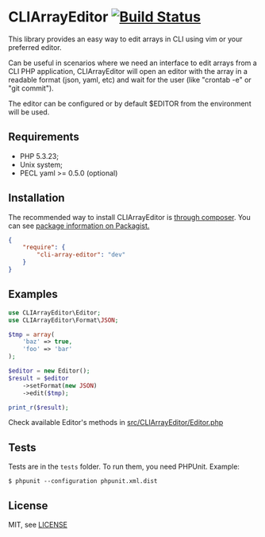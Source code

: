 CLIArrayEditor [![Build Status](https://travis-ci.org/mcuadros/cli-array-editor.png?branch=master)](https://travis-ci.org/mcuadros/cli-array-editor)
==============================

This library provides an easy way to edit arrays in CLI using vim or your preferred editor.

Can be useful in scenarios where we need an interface to edit arrays from a CLI PHP application, CLIArrayEditor will open an editor with the array in a readable format (json, yaml, etc) and wait for the user (like "crontab -e" or "git commit"). 

The editor can be configured or by default $EDITOR from the environment will be used.

Requirements
------------

* PHP 5.3.23;
* Unix system;
* PECL yaml >= 0.5.0 (optional)


Installation
------------

The recommended way to install CLIArrayEditor is [through composer](http://getcomposer.org).
You can see [package information on Packagist.](https://packagist.org/packages/mcuadros/cli-array-editor)

```JSON
{
    "require": {
        "cli-array-editor": "dev"
    }
}
```


Examples
--------

```php
use CLIArrayEditor\Editor;
use CLIArrayEditor\Format\JSON;

$tmp = array(
    'baz' => true,
    'foo' => 'bar'
);

$editor = new Editor();
$result = $editor
    ->setFormat(new JSON)
    ->edit($tmp);

print_r($result);
```

Check available Editor's methods in [src/CLIArrayEditor/Editor.php](src/CLIArrayEditor/Editor.php)

Tests
-----

Tests are in the `tests` folder.
To run them, you need PHPUnit.
Example:

    $ phpunit --configuration phpunit.xml.dist


License
-------

MIT, see [LICENSE](LICENSE)